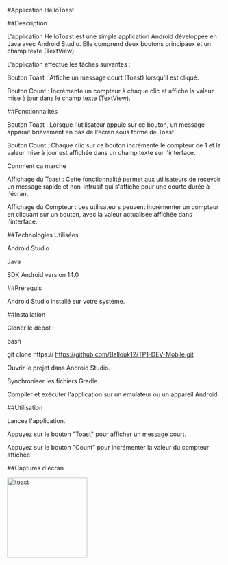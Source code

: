 
#Application HelloToast  

##Description  

L'application HelloToast est une simple application Android développée en Java avec Android Studio. Elle comprend deux boutons principaux et un champ texte (TextView).  
 
 L'application effectue les tâches suivantes :

Bouton Toast : Affiche un message court (Toast) lorsqu'il est cliqué.  

Bouton Count : Incrémente un compteur à chaque clic et affiche la valeur mise à jour dans le champ texte (TextView).  

##Fonctionnalités  

Bouton Toast : Lorsque l'utilisateur appuie sur ce bouton, un message apparaît brièvement en bas de l'écran sous forme de Toast.  

Bouton Count : Chaque clic sur ce bouton incrémente le compteur de 1 et la valeur mise à jour est affichée dans un champ texte sur l'interface.  

Comment ça marche  

Affichage du Toast : Cette fonctionnalité permet aux utilisateurs de recevoir un message rapide et non-intrusif qui s'affiche pour une courte durée à l'écran.  

Affichage du Compteur : Les utilisateurs peuvent incrémenter un compteur en cliquant sur un bouton, avec la valeur actualisée affichée dans l'interface.  


##Technologies Utilisées

Android Studio   

Java  

SDK Android version 14.0  


##Prérequis

Android Studio installé sur votre système.

##Installation

Cloner le dépôt :  

bash  

git clone https:// https://github.com/Ballouk12/TP1-DEV-Mobile.git  

Ouvrir le projet dans Android Studio.  

Synchroniser les fichiers Gradle.  

Compiler et exécuter l'application sur un émulateur ou un appareil Android.  


##Utilisation

Lancez l'application.   

Appuyez sur le bouton "Toast" pour afficher un message court.  

Appuyez sur le bouton "Count" pour incrémenter la valeur du compteur affichée.  


##Captures d'écran  

<img width="187" alt="toast" src="https://github.com/user-attachments/assets/5c27a8c9-e4f6-4b9d-83cd-7fefecfd6426">
